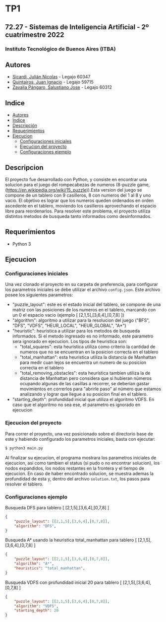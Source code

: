 # TP1

## 72.27 - Sistemas de Inteligencia Artificial - 2º cuatrimestre 2022

### Instituto Tecnológico de Buenos Aires (ITBA)

## Autores

- [Sicardi, Julián Nicolas](https://github.com/Jsicardi) - Legajo 60347
- [Quintairos, Juan Ignacio](https://github.com/juaniq99) - Legajo 59715
- [Zavalia Pángaro, Salustiano Jose](https://github.com/szavalia) - Legajo 60312

## Indice
- [Autores](#autores)
- [Indice](#indice)
- [Descripción](#descripcion)
- [Requerimientos](#requerimientos)
- [Ejecucion](#ejecucion)
    - [Configuraciones iniciales](#configuraciones-iniciales)
    - [Ejecucion del proyecto](#ejecucion-del-proyecto)
    - [Configuraciones ejemplo](#configuraciones-ejemplo)

## Descripcion

El proyecto fue desarrollado con Python, y consiste en encontrar una solucion para el juego del rompecabezas de numeros (8-puzzle game, (https://en.wikipedia.org/wiki/15_puzzle)).Esta version del juego se compone de un tablero con 9 casilleros, 8 con numeros del 1 al 8 y uno vacio. El objetivo es lograr que los numeros queden ordenados en orden ascedente en el tablero, moviendo los casilleros aprovechando el espacio libre para reordenarlos. Para resolver este problema, el proyecto utiliza distintos metodos de busqueda tanto informados como desinformados.

## Requerimientos

- Python 3

## Ejecucion

### Configuraciones iniciales

Una vez clonado el proyecto en su carpeta de preferencia, para configurar los parametros iniciales se debe utilizar el archivo `config.json`. Este archivo posee los siguientes parametros:

- "puzzle_layout": este es el estado inicial del tablero, se compone de una matriz con las posiciones de los numeros en el tablero, marcando con un 0 el espacio vacio (ejemplo [ [2,1,5],[3,6,4],[0,7,8] ])
- "algorithm": algoritmo a utilizar para la resolucion del juego ("BFS", "DFS", "VDFS", "HEUR_LOCAL", "HEUR_GLOBAL", "A*")
- "heuristic": heuristica a utilizar para los metodos de busqueda informados. Si el metodo ingresado es no informado, este parametro sera ignorado en ejecucion. Los tipos de heuristica son:
    - "total_squares": esta heuristica utiliza como criterio la cantidad de numeros que no se encuentran en la posicion correcta en el tablero
    - "total_manhattan": esta heuristica utiliza la distancia de Manhattan para medir cuan lejos se encuentra un numero de su posicion correcta en el tablero
    - "total_removing_obstacles": esta heurística tambien utiliza la de distancia de Manhattan pero considera que si hubieran números ocupando algunas de las casillas a recorrer, se deberían gastar movimientos en correrlos para "abrirle paso" al número que estamos analizando y lograr que llegue a su posicion final en el tablero. 
- "starting_depth": profundidad inicial que utiliza el algoritmo VDFS. En caso que el algoritmo no sea ese, el parametro es ignorado en ejecucion

### Ejecucion del proyecto

Para correr el proyecto, una vez posicionado sobre el directorio base de este y habiendo configurado los parametros iniciales, basta con ejecutar:

```bash
$ python3 main.py
```
Al finalizar su ejecucion, el programa mostrara los parametros iniciales de ejecucion, asi como tambien el status (si pudo o no encontrar solucion), los nodos expandidos, los nodos restantes en la frontera y el tiempo de ejecucion. En caso de haber encontrado solucion, se muestra ademas la profundidad de esta y, dentro del archivo `solution.txt`, los pasos para resolver el tablero.

### Configuraciones ejemplo

Busqueda DFS para tablero [ [2,1,5],[3,6,4],[0,7,8] ]
```json
{
    "puzzle_layout": [[2,1,5],[3,6,4],[0,7,8]],
    "algorithm": "DFS",
}
```
Busqueda A* usando la heuristica total_manhattan para tablero [ [2,1,5],[3,6,4],[0,7,8] ]
```json
{
    "puzzle_layout": [[2,1,5],[3,6,4],[0,7,8]],
    "algorithm": "A*",
    "heuristics": "total_manhattan",
}
```
Busqueda VDFS con profundidad inicial 20 para tablero [ [2,1,5],[3,6,4],[0,7,8] ]
```json
{
    "puzzle_layout": [[2,1,5],[3,6,4],[0,7,8]],
    "algorithm": "VDFS",
    "starting_depth": 20
}
```